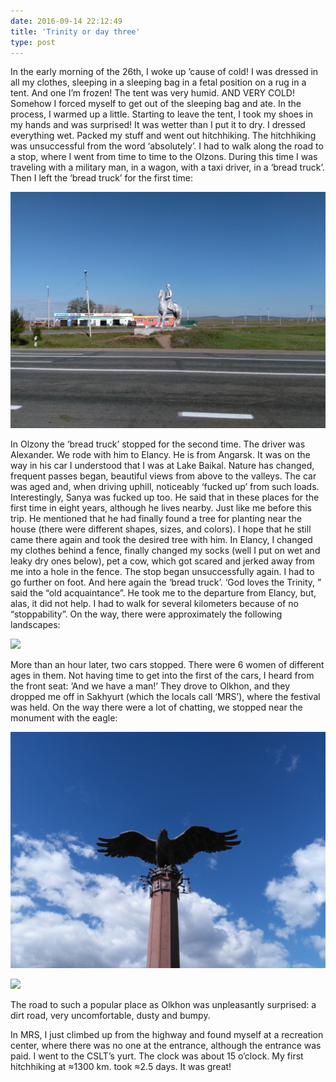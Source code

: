 ```yaml
---
date: 2016-09-14 22:12:49
title: 'Trinity or day three'
type: post
---
```


In the early morning of the 26th, I woke up ’cause of cold! I was dressed in all my clothes, sleeping in a sleeping bag
in a fetal position on a rug in a tent. And one I’m frozen! The tent was very humid. AND VERY COLD! Somehow I forced
myself to get out of the sleeping bag and ate. In the process, I warmed up a little. Starting to leave the tent, I took
my shoes in my hands and was surprised! It was wetter than I put it to dry. I dressed everything wet. Packed my stuff
and went out hitchhiking. The hitchhiking was unsuccessful from the word ‘absolutely’. I had to walk along the road to a
stop, where I went from time to time to the Olzons. During this time I was traveling with a military man, in a wagon,
with a taxi driver, in a ‘bread truck’. Then I left the ‘bread truck’ for the first time:

![](IMG_20160826_084320.jpg)

In Olzony the ‘bread truck’ stopped for the second time. The driver was Alexander. We rode with him to Elancy. He is
from Angarsk. It was on the way in his car I understood that I was at Lake Baikal. Nature has changed, frequent passes
began, beautiful views from above to the valleys. The car was aged and, when driving uphill, noticeably ‘fucked up’ from
such loads. Interestingly, Sanya was fucked up too. He said that in these places for the first time in eight years,
although he lives nearby. Just like me before this trip. He mentioned that he had finally found a tree for planting near
the house (there were different shapes, sizes, and colors). I hope that he still came there again and took the desired
tree with him. In Elancy, I changed my clothes behind a fence, finally changed my socks (well I put on wet and leaky dry
ones below), pet a cow, which got scared and jerked away from me into a hole in the fence. The stop began unsuccessfully
again. I had to go further on foot. And here again the ‘bread truck’. ‘God loves the Trinity, ” said the “old
acquaintance”. He took me to the departure from Elancy, but, alas, it did not help. I had to walk for several kilometers
because of no “stoppability”. On the way, there were approximately the following landscapes:

![](IMG_20160826_130042.jpg)

More than an hour later, two cars stopped. There were 6 women of different ages in them. Not having time to get into the
first of the cars, I heard from the front seat: ‘And we have a man!’ They drove to Olkhon, and they dropped me off in
Sakhyurt (which the locals call ‘MRS’), where the festival was held. On the way there were a lot of chatting, we stopped
near the monument with the eagle:

![](IMG_20160826_140235.jpg)

![](IMG_20160826_140040.jpg)

The road to such a popular place as Olkhon was unpleasantly surprised: a dirt road, very uncomfortable, dusty and bumpy.

In MRS, I just climbed up from the highway and found myself at a recreation center, where there was no one at the
entrance, although the entrance was paid. I went to the CSLT’s yurt. The clock was about 15 o’clock. My first
hitchhiking at ≈1300 km. took ≈2.5 days. It was great!
